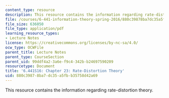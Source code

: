 ```yaml
---
content_type: resource
description: This resource contains the information regarding rate-distortion theory.
file: /courses/6-441-information-theory-spring-2016/880c39878ba7dc35a5fbb35758d42a69_MIT6_441S16_chapter_23.pdf
file_size: 636050
file_type: application/pdf
learning_resource_types:
- Lecture Notes
license: https://creativecommons.org/licenses/by-nc-sa/4.0/
ocw_type: OCWFile
parent_title: Lecture Notes
parent_type: CourseSection
parent_uid: 99ddf4a2-3a6e-f9c4-342b-b24697590209
resourcetype: Document
title: '6.441S16: Chapter 23: Rate-Distortion Theory'
uid: 880c3987-8ba7-dc35-a5fb-b35758d42a69
---
```

This resource contains the information regarding rate-distortion theory.